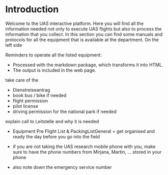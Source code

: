 <style>
p {
  style="text-align: justify;
}
</style>

Introduction
=======================

Welcome to the UAS interactive platform. Here you will find all the information needed not only to execute UAS flights but also to process the information that you collect. In this section you can find some manuals and protocols for all the equipment that is available at the department. On the left side  


Reminders to operate all the listed equipment:

* Processed with the markdown package, which transforms it into HTML.
* The output is included in the web page.

take care of the
* Dienstreiseantrag
* book bus / bike if needed
* flight permission
* pilot license
* driving permission for the national park if needed


explain call to Leitstelle and why it is needed

* Equipment Pre Flight List & PackingListGeneral = get organised and ready the day before you go into the field

* if you are not taking the UAS research mobile phone with you, make sure to have the phone numbers from Mirjana, Martin, ... stored in your phone

* also note down the emergency service number
